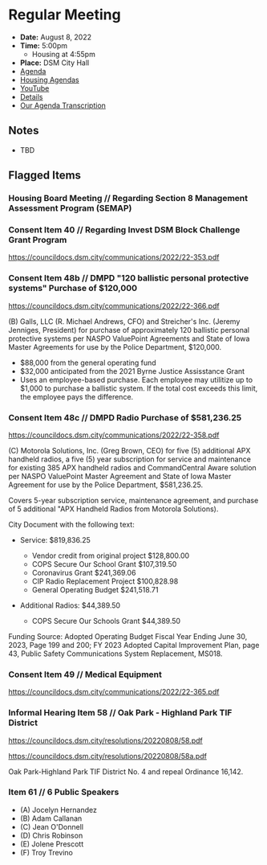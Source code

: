 # Regular Meeting

- **Date:** August 8, 2022
- **Time:** 5:00pm
    - Housing at 4:55pm
- **Place:** DSM City Hall
- [Agenda](https://councildocs.dsm.city/agendas/ag20220808.pdf?pdf=Agenda&t=1659763038192)
- [Housing Agendas](https://councildocs.dsm.city/agendas/mg20220808.pdf?pdf=Housing%20Agendas&t=1659763038192)
- [YouTube](https://youtu.be/fhHvZVLWG1M)
- [Details](https://www.dsm.city/citycouncil_detail_T60_R2059.php)
- [Our Agenda Transcription](#/view/agenda~2022~transcription~08-08_RM)

## Notes

- TBD

## Flagged Items

### Housing Board Meeting // Regarding Section 8 Management Assessment Program (SEMAP) 

### Consent Item 40 // Regarding Invest DSM Block Challenge Grant Program

https://councildocs.dsm.city/communications/2022/22-353.pdf

### Consent Item 48b // DMPD "120 ballistic personal protective systems" Purchase of $120,000

https://councildocs.dsm.city/communications/2022/22-366.pdf

(B) Galls, LLC (R. Michael Andrews, CFO) and Streicher's Inc. (Jeremy Jenniges, President) for purchase of approximately 120 ballistic personal protective systems per NASPO ValuePoint Agreements and State of Iowa Master Agreements for use by the Police Department, $120,000. 

- $88,000 from the general operating fund
- $32,000 anticipated from the 2021 Byrne Justice Assisstance Grant
- Uses an employee-based purchase. Each employee may utilitize up to $1,000 to purchase a ballistic system. If the total cost exceeds this limit, the employee pays the difference.

### Consent Item 48c // DMPD Radio Purchase of $581,236.25

https://councildocs.dsm.city/communications/2022/22-358.pdf

(C) Motorola Solutions, Inc. (Greg Brown, CEO) for five (5) additional APX handheld radios, a five (5) year subscription for service and maintenance for existing 385 APX handheld radios and CommandCentral Aware solution per NASPO ValuePoint Master Agreement and State of Iowa Master Agreement for use by the Police Department, $581,236.25. 

Covers 5-year subscription service, maintenance agreement, and purchase of 5 additional "APX Handheld Radios from Motorola Solutions). 

City Document with the following text: 

- Service: $819,836.25
    - Vendor credit from original project $128,800.00
    - COPS Secure Our School Grant $107,319.50
    - Coronavirus Grant $241,369.06
    - CIP Radio Replacement Project $100,828.98
    - General Operating Budget $241,518.71

- Additional Radios: $44,389.50
    - COPS Secure Our Schools Grant $44,389.50

Funding Source: Adopted Operating Budget Fiscal Year Ending June 30, 2023, Page 199 and 200; FY
2023 Adopted Capital Improvement Plan, page 43, Public Safety Communications System
Replacement, MS018.

### Consent Item 49 // Medical Equipment

https://councildocs.dsm.city/communications/2022/22-365.pdf

### Informal Hearing Item 58 // Oak Park - Highland Park TIF District

https://councildocs.dsm.city/resolutions/20220808/58.pdf

https://councildocs.dsm.city/resolutions/20220808/58a.pdf

Oak Park-Highland Park TIF District No. 4 and repeal Ordinance 16,142.

### Item 61 // 6 Public Speakers


- (A) Jocelyn Hernandez
- (B) Adam Callanan
- (C) Jean O'Donnell
- (D) Chris Robinson
- (E) Jolene Prescott
- (F) Troy Trevino
